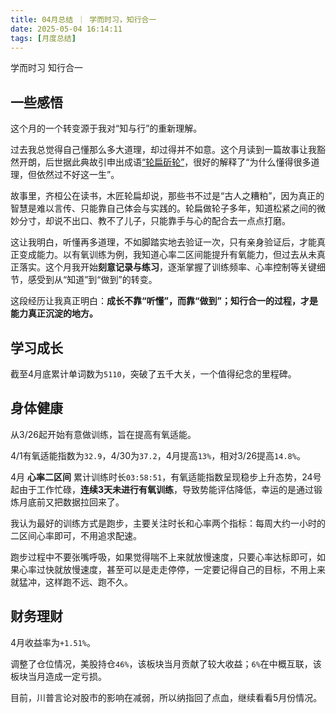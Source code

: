 ```yaml
---
title: 04月总结 ｜ 学而时习，知行合一
date: 2025-05-04 16:14:11
tags: [月度总结]
---
```

学而时习 知行合一

## 一些感悟

这个月的一个转变源于我对“知与行”的重新理解。

过去我总觉得自己懂那么多大道理，却过得并不如意。这个月读到一篇故事让我豁然开朗，后世据此典故引申出成语[“轮扁斫轮”](https://baike.baidu.com/item/%E8%BD%AE%E6%89%81%E6%96%AB%E8%BD%AE/4301880)，很好的解释了“为什么懂得很多道理，但依然过不好这一生”。

故事里，齐桓公在读书，木匠轮扁却说，那些书不过是“古人之糟粕”，因为真正的智慧是难以言传、只能靠自己体会与实践的。轮扁做轮子多年，知道松紧之间的微妙分寸，却说不出口、教不了儿子，只能靠手与心的配合去一点点打磨。

这让我明白，听懂再多道理，不如脚踏实地去验证一次，只有亲身验证后，才能真正变成能力。以有氧训练为例，我知道心率二区间能提升有氧能力，但过去从未真正落实。这个月我开始**刻意记录与练习**，逐渐掌握了训练频率、心率控制等关键细节，感受到从“知道”到“做到”的转变。

这段经历让我真正明白：**成长不靠“听懂”，而靠“做到”；知行合一的过程，才是能力真正沉淀的地方。**


## 学习成长

截至4月底累计单词数为`5110`，突破了五千大关，一个值得纪念的里程碑。


## 身体健康

从3/26起开始有意做训练，旨在提高有氧适能。

4/1有氧适能指数为`32.9`，4/30为`37.2`，4月提高`13%`，相对3/26提高`14.8%`。

4月 **心率二区间** 累计训练时长`03:58:51`，有氧适能指数呈现稳步上升态势，24号起由于工作忙碌，**连续3天未进行有氧训练**，导致势能评估降低，幸运的是通过锻炼月底前又把数据拉回来了。

我认为最好的训练方式是跑步，主要关注时长和心率两个指标：每周大约一小时的二区间心率即可，不用追求配速。

跑步过程中不要张嘴呼吸，如果觉得喘不上来就放慢速度，只要心率达标即可，如果心率过快就放慢速度，甚至可以是走走停停，一定要记得自己的目标，不用上来就猛冲，这样跑不远、跑不久。

## 财务理财

4月收益率为`+1.51%`。

调整了仓位情况，美股持仓`46%`，该板块当月贡献了较大收益；`6%`在中概互联，该板块当月造成一定亏损。

目前，川普言论对股市的影响在减弱，所以纳指回了点血，继续看看5月份情况。



